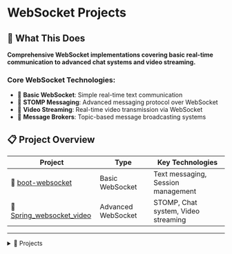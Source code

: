 # WebSocket Projects

## 🎯 What This Does

**Comprehensive WebSocket implementations covering basic real-time communication to advanced chat systems and video streaming.**

### Core WebSocket Technologies:
- 🔌 **Basic WebSocket**: Simple real-time text communication
- 💬 **STOMP Messaging**: Advanced messaging protocol over WebSocket
- 🎥 **Video Streaming**: Real-time video transmission via WebSocket
- 📡 **Message Brokers**: Topic-based message broadcasting systems

## 📋 Project Overview

| Project | Type | Key Technologies |
|---------|------|------------------|
| 🔌 [boot-websocket](boot-websocket/) | Basic WebSocket | Text messaging, Session management |
| 🎥 [Spring_websocket_video](Spring_websocket_video/) | Advanced WebSocket | STOMP, Chat system, Video streaming |

---

<details>
<summary>📂 Projects</summary>

- [🔌 boot-websocket](boot-websocket/)
	<details>
	<summary>Basic WebSocket implementation with text message handling</summary>

	- **What it does**: Simple WebSocket server demonstrating real-time text communication
	- **Key operations**: WebSocket configuration, text message handling, session management, continuous messaging, handler registration, real-time communication, simple protocol
	- **Skills**: WebSocket fundamentals, real-time communication, session management, message processing

	</details>

- [🎥 Spring_websocket_video](Spring_websocket_video/)
	<details>
	<summary>Advanced WebSocket application with chat, video streaming, and STOMP messaging</summary>

	- **What it does**: Comprehensive WebSocket application supporting chat, live streaming, and video communication
	- **Key operations**: STOMP protocol integration, message broker configuration, chat system implementation, live streaming support, user presence management, large message handling, SockJS fallback support
	- **Skills**: Advanced WebSocket patterns, STOMP protocol, message brokers, video streaming, cross-browser compatibility

	</details>

</details>